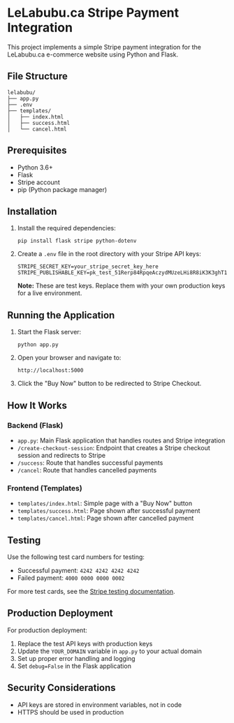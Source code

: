 # LeLabubu.ca Stripe Payment Integration

This project implements a simple Stripe payment integration for the LeLabubu.ca e-commerce website using Python and Flask.

## File Structure

```
lelabubu/
├── app.py
├── .env
├── templates/
│   ├── index.html
│   ├── success.html
│   └── cancel.html
```

## Prerequisites

- Python 3.6+
- Flask
- Stripe account
- pip (Python package manager)

## Installation

1. Install the required dependencies:
   ```
   pip install flask stripe python-dotenv
   ```

2. Create a `.env` file in the root directory with your Stripe API keys:
   ```
   STRIPE_SECRET_KEY=your_stripe_secret_key_here
   STRIPE_PUBLISHABLE_KEY=pk_test_51Rerp84RpqeAczydMUzeLHi8R8iK3K3ghT1OYPoEUoGCKoCaJ3nZAes4CgjpePcJKriFt317fjVxq7vdnosjBPEW00YaPDWkGK
   ```

   **Note:** These are test keys. Replace them with your own production keys for a live environment.

## Running the Application

1. Start the Flask server:
   ```
   python app.py
   ```

2. Open your browser and navigate to:
   ```
   http://localhost:5000
   ```

3. Click the "Buy Now" button to be redirected to Stripe Checkout.

## How It Works

### Backend (Flask)

- `app.py`: Main Flask application that handles routes and Stripe integration
- `/create-checkout-session`: Endpoint that creates a Stripe checkout session and redirects to Stripe
- `/success`: Route that handles successful payments
- `/cancel`: Route that handles cancelled payments

### Frontend (Templates)

- `templates/index.html`: Simple page with a "Buy Now" button
- `templates/success.html`: Page shown after successful payment
- `templates/cancel.html`: Page shown after cancelled payment

## Testing

Use the following test card numbers for testing:

- Successful payment: `4242 4242 4242 4242`
- Failed payment: `4000 0000 0000 0002`

For more test cards, see the [Stripe testing documentation](https://stripe.com/docs/testing).

## Production Deployment

For production deployment:

1. Replace the test API keys with production keys
2. Update the `YOUR_DOMAIN` variable in `app.py` to your actual domain
3. Set up proper error handling and logging
4. Set `debug=False` in the Flask application

## Security Considerations

- API keys are stored in environment variables, not in code
- HTTPS should be used in production
